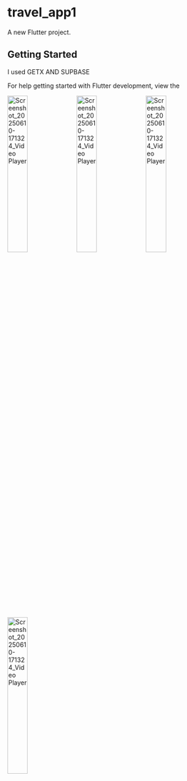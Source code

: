 
# travel_app1

A new Flutter project.

## Getting Started

I used GETX AND SUPBASE

For help getting started with Flutter development, view the

<p align="left">
  <img src="https://github.com/user-attachments/assets/2d9026bc-8d7a-485d-a0f4-7a086fdd5b00" 
       alt="Screenshot_20250610-171324_Video Player" 
       style="width:30%; max-width:200px;">
       <img src="https://github.com/user-attachments/assets/9ba303d0-8f02-4964-b4ca-462caddb4907" 
       alt="Screenshot_20250610-171324_Video Player" 
       style="width:30%; max-width:200px;">
        <img src="https://github.com/user-attachments/assets/5d3c169b-4636-48d7-9e36-b927bdaeca90" 
       alt="Screenshot_20250610-171324_Video Player" 
       style="width:30%; max-width:200px;">
          <img src="https://github.com/user-attachments/assets/e008037e-b4f6-46c0-8055-1496861802da" 
       alt="Screenshot_20250610-171324_Video Player" 
       style="width:30%; max-width:200px;">
  
</p>

<p align="left">
  
  
</p>
